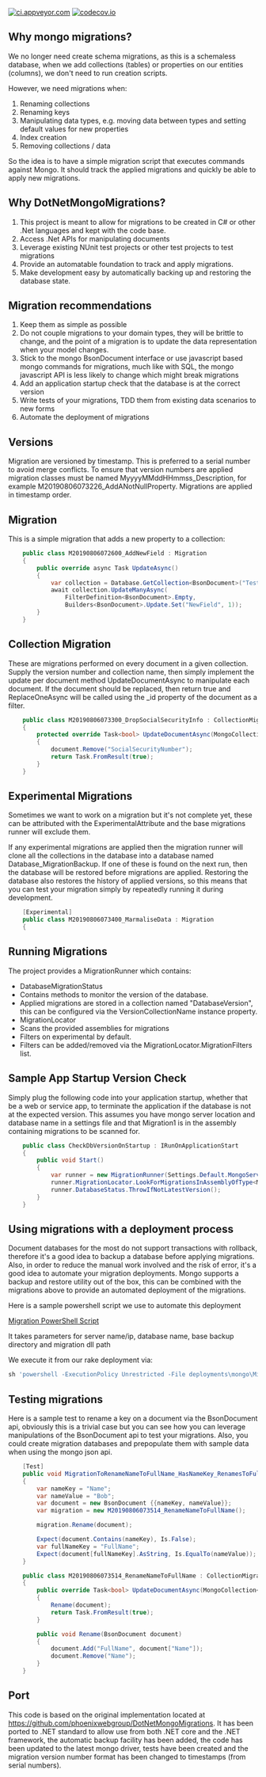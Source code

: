 [![ci.appveyor.com](https://ci.appveyor.com/api/projects/status/github/blushingpenguin/DotNetMongoMigrations?branch=master&svg=true)](https://ci.appveyor.com/api/projects/status/github/blushingpenguin/DotNetMongoMigrations?branch=master&svg=true)
[![codecov.io](https://codecov.io/gh/blushingpenguin/DotNetMongoMigrations/coverage.svg?branch=master)](https://codecov.io/gh/blushingpenguin/DotNetMongoMigrations?branch=master)

Why mongo migrations?
--
We no longer need create schema migrations, as this is a schemaless database, when we add collections (tables) or properties on our entities (columns), we don't need to run creation scripts.

However, we need migrations when:

1. Renaming collections
1. Renaming keys
1. Manipulating data types, e.g. moving data between types and setting default values for new properties
1. Index creation
1. Removing collections / data

So the idea is to have a simple migration script that executes commands against Mongo.  It should track the applied migrations and quickly be able to apply new migrations.

Why DotNetMongoMigrations?
--

1. This project is meant to allow for migrations to be created in C# or other .Net languages and kept with the code base.
1. Access .Net APIs for manipulating documents
1. Leverage existing NUnit test projects or other test projects to test migrations
1. Provide an automatable foundation to track and apply migrations.
1. Make development easy by automatically backing up and restoring the database state.

Migration recommendations
--

1. Keep them as simple as possible
1. Do not couple migrations to your domain types, they will be brittle to change, and the point of a migration is to update the data representation when your model changes.
1. Stick to the mongo BsonDocument interface or use javascript based mongo commands for migrations, much like with SQL, the mongo javascript API is less likely to change which might break migrations
1. Add an application startup check that the database is at the correct version
1. Write tests of your migrations, TDD them from existing data scenarios to new forms
1. Automate the deployment of migrations

Versions
--

Migration are versioned by timestamp. This is preferred to a serial number to avoid merge conflicts. To ensure that version numbers are applied migration classes must be named MyyyyMMddHHmmss_Description, for example M20190806073226_AddANotNullProperty. Migrations are applied in timestamp order.

Migration
--

This is a simple migration that adds a new property to a collection:

```csharp
	public class M20190806072600_AddNewField : Migration
	{
		public override async Task UpdateAsync()
		{
            var collection = Database.GetCollection<BsonDocument>("TestDocs");
            await collection.UpdateManyAsync(
                FilterDefinition<BsonDocument>.Empty,
                Builders<BsonDocument>.Update.Set("NewField", 1));
		}
	}
```

Collection Migration
--

These are migrations performed on every document in a given collection.  Supply the version number and collection name, then simply implement the update per document method UpdateDocumentAsync to manipulate each document.  If the document should be replaced, then return true and ReplaceOneAsync will be called using the _id property of the document as a filter.

```csharp
	public class M20190806073300_DropSocialSecurityInfo : CollectionMigration
	{
		protected override Task<bool> UpdateDocumentAsync(MongoCollection<BsonDocument> collection, BsonDocument document)
		{
			document.Remove("SocialSecurityNumber");
			return Task.FromResult(true);
		}
	}
```

Experimental Migrations
--

Sometimes we want to work on a migration but it's not complete yet, these can be attributed with the ExperimentalAttribute and the base migrations runner will exclude them.

If any experimental migrations are applied then the migration runner will clone all the collections in the database into a database named Database_MigrationBackup. If one of these is found on the next run, then the database will be restored before migrations are applied.  Restoring the database also restores the history of applied versions, so this means that you can test your migration simply by repeatedly running it during development.

```csharp
	[Experimental]
	public class M20190806073400_MarmaliseData : Migration
	{
```

Running Migrations
--

The project provides a MigrationRunner which contains:

* DatabaseMigrationStatus
 * Contains methods to monitor the version of the database.
 * Applied migrations are stored in a collection named "DatabaseVersion", this can be configured via the VersionCollectionName instance property.
* MigrationLocator
 * Scans the provided assemblies for migrations
 * Filters on experimental by default.
 * Filters can be added/removed via the MigrationLocator.MigrationFilters list.

Sample App Startup Version Check
--

Simply plug the following code into your application startup, whether that be a web or service app, to terminate the application if the database is not at the expected version.  This assumes you have mongo server location and database name in a settings file and that Migration1 is in the assembly containing migrations to be scanned for.

```csharp
	public class CheckDbVersionOnStartup : IRunOnApplicationStart
	{
		public void Start()
		{
			var runner = new MigrationRunner(Settings.Default.MongoServerLocation, Settings.Default.MongoDatabaseName);
			runner.MigrationLocator.LookForMigrationsInAssemblyOfType<Migration1>();
			runner.DatabaseStatus.ThrowIfNotLatestVersion();
		}
	}
```

Using migrations with a deployment process
--

Document databases for the most do not support transactions with rollback, therefore it's a good idea to backup a database before applying migrations.  Also, in order to reduce the manual work involved and the risk of error, it's a good idea to automate your migration deployments.  Mongo supports a backup and restore utility out of the box, this can be combined with the migrations above to provide an automated deployment of the migrations.

Here is a sample powershell script we use to automate this deployment

[Migration PowerShell Script](https://github.com/phoenixwebgroup/DotNetMongoMigrations/blob/master/MigrateMongo.ps1)

It takes parameters for server name/ip, database name, base backup directory and migration dll path

We execute it from our rake deployment via:

```ruby
sh 'powershell -ExecutionPolicy Unrestricted -File deployments\mongo\MigrateMongo.ps1 ' + host + ' databaseName deployments\mongo\backup build\Migrations.dll '
```

Testing migrations
--

Here is a sample test to rename a key on a document via the BsonDocument api, obviously this is a trivial case but you can see how you can leverage manipulations of the BsonDocument api to test your migrations.  Also, you could create migration databases and prepopulate them with sample data when using the mongo json api.

```csharp
	[Test]
	public void MigrationToRenameNameToFullName_HasNameKey_RenamesToFullName()
	{
		var nameKey = "Name";
		var nameValue = "Bob";
		var document = new BsonDocument {{nameKey, nameValue}};
		var migration = new M20190806073514_RenameNameToFullName();

		migration.Rename(document);

		Expect(document.Contains(nameKey), Is.False);
		var fullNameKey = "FullName";
		Expect(document[fullNameKey].AsString, Is.EqualTo(nameValue));
	}

	public class M20190806073514_RenameNameToFullName : CollectionMigration
	{
		public override Task<bool> UpdateDocumentAsync(MongoCollection<BsonDocument> collection, BsonDocument document)
		{
			Rename(document);
			return Task.FromResult(true);
		}

		public void Rename(BsonDocument document)
		{
			document.Add("FullName", document["Name"]);
			document.Remove("Name");
		}
	}
```

Port
--
This code is based on the original implementation located at https://github.com/phoenixwebgroup/DotNetMongoMigrations. It has been ported to .NET standard to allow use from both .NET core and the .NET framework, the automatic backup facility has been added, the code has been updated to the latest mongo driver, tests have been created and the migration version number format has been changed to timestamps (from serial numbers).
